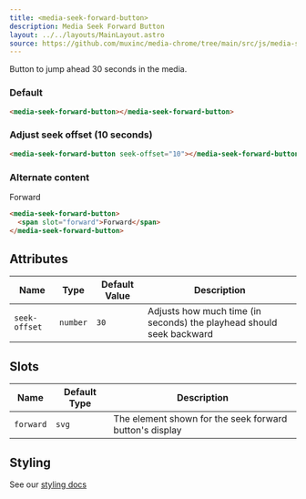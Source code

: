 ```yaml
---
title: <media-seek-forward-button>
description: Media Seek Forward Button
layout: ../../layouts/MainLayout.astro
source: https://github.com/muxinc/media-chrome/tree/main/src/js/media-seek-forward-button.js
---
```


Button to jump ahead 30 seconds in the media.

<h3>Default</h3>

<media-seek-forward-button></media-seek-forward-button>

```html
<media-seek-forward-button></media-seek-forward-button>
```

<h3>Adjust seek offset (10 seconds)</h3>

<media-seek-forward-button seek-offset="10"></media-seek-forward-button>

```html
<media-seek-forward-button seek-offset="10"></media-seek-forward-button>
```

<h3>Alternate content</h3>

<media-seek-forward-button>
  <span slot="forward">Forward</span>
</media-seek-forward-button>

```html
<media-seek-forward-button>
  <span slot="forward">Forward</span>
</media-seek-forward-button>
```

## Attributes

| Name          | Type     | Default Value | Description                                                          |
| ------------- | -------- | ------------- | -------------------------------------------------------------------- |
| `seek-offset` | `number` | `30`          | Adjusts how much time (in seconds) the playhead should seek backward |

## Slots

| Name      | Default Type | Description                                             |
| --------- | ------------ | ------------------------------------------------------- |
| `forward` | `svg`        | The element shown for the seek forward button's display |


## Styling

See our [styling docs](./styling#Buttons)
